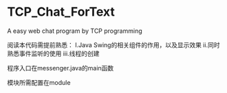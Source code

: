 # TCP_Chat_ForText
A easy web chat program by TCP programming

阅读本代码需提前熟悉：
Ⅰ.Java Swing的相关组件的作用，以及显示效果
ⅱ.同时熟悉事件监听的使用
ⅲ.线程的创建

程序入口在messenger.java的main函数

模块所需配置在module
